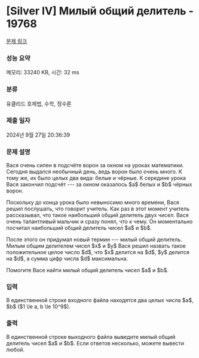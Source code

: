 # [Silver IV] Милый общий делитель - 19768 

[문제 링크](https://www.acmicpc.net/problem/19768) 

### 성능 요약

메모리: 33240 KB, 시간: 32 ms

### 분류

유클리드 호제법, 수학, 정수론

### 제출 일자

2024년 9월 27일 20:36:39

### 문제 설명

<p>Вася очень силен в подсчёте ворон за окном на уроках математики. Сегодня выдался необычный день, ведь ворон было очень много. К тому же, их было целых два вида: белые и чёрные. К середине урока Вася закончил подсчёт --- за окном оказалось $a$ белых и $b$ чёрных ворон.</p>

<p>Поскольку до конца урока было невыносимо много времени, Вася решил послушать, что говорит учитель. Как раз в этот момент учитель рассказывал, что такое наибольший общий делитель двух чисел. Вася очень талантливый мальчик и сразу понял, что к чему. Он моментально посчитал наибольший общий делитель чисел $a$ и $b$.</p>

<p>После этого он придумал новый термин --- милый общий делитель. Милым общим делителем чисел $x$ и $y$ Вася решил назвать такое положительное целое число $d$, что $x$ делится на $d$, $y$ делится на $d$, а сумма цифр числа $d$ максимальна.</p>

<p>Помогите Васе найти милый общий делитель чисел $a$ и $b$.</p>

### 입력 

 <p>В единственной строке входного файла находятся два целых числа $a$, $b$ ($1 \le a, b \le 10^9$).</p>

### 출력 

 <p>В единственной строке выходного файла выведите милый общий делитель чисел $a$ и $b$. Если ответов несколько, можете вывести любой.</p>

